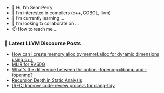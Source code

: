 - 👋 Hi, I’m Sean Perry
- 👀 I’m interested in compilers (c++, COBOL, llvm)
- 🌱 I’m currently learning ...
- 💞️ I’m looking to collaborate on ...
- 📫 How to reach me ...

<!---
s66perry/s66perry is a ✨ special ✨ repository because its `README.md` (this file) appears on your GitHub profile.
You can click the Preview link to take a look at your changes.
--->
### 📕 Latest LLVM Discourse Posts

<!-- DISCOURSE-LLVM:START -->
- [How can i create memory alloc by memref.alloc for dynamic dimensions using c++](https://discourse.llvm.org/t/how-can-i-create-memory-alloc-by-memref-alloc-for-dynamic-dimensions-using-c/69318#post_3)
- [MLIR for RVSDG](https://discourse.llvm.org/t/mlir-for-rvsdg/471#post_7)
- [What&#39;s the difference between the option -fopenmp=libomp and -fopenmp?](https://discourse.llvm.org/t/whats-the-difference-between-the-option-fopenmp-libomp-and-fopenmp/69467#post_1)
- [Recursion Depth in Static Analysis](https://discourse.llvm.org/t/recursion-depth-in-static-analysis/63832#post_4)
- [[RFC] Improve code-review process for clang-tidy](https://discourse.llvm.org/t/rfc-improve-code-review-process-for-clang-tidy/66740?page=2#post_39)
<!-- DISCOURSE-LLVM:END -->

